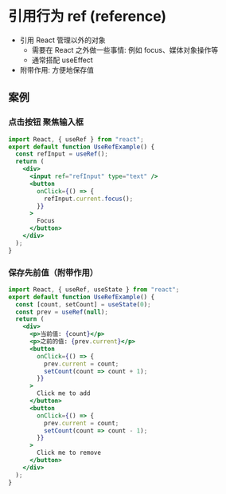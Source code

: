 # 引用行为 ref (reference)

- 引用 React 管理以外的对象
  - 需要在 React 之外做一些事情: 例如 focus、媒体对象操作等
  - 通常搭配 useEffect
- 附带作用: 方便地保存值

## 案例

### 点击按钮 聚焦输入框

```jsx
import React, { useRef } from "react";
export default function UseRefExample() {
  const refInput = useRef();
  return (
    <div>
      <input ref="refInput" type="text" />
      <button
        onClick={() => {
          refInput.current.focus();
        }}
      >
        Focus
      </button>
    </div>
  );
}
```

### 保存先前值（附带作用）

```jsx
import React, { useRef, useState } from "react";
export default function UseRefExample() {
  const [count, setCount] = useState(0);
  const prev = useRef(null);
  return (
    <div>
      <p>当前值: {count}</p>
      <p>之前的值: {prev.current}</p>
      <button
        onClick={() => {
          prev.current = count;
          setCount(count => count + 1);
        }}
      >
        Click me to add
      </button>
      <button
        onClick={() => {
          prev.current = count;
          setCount(count => count - 1);
        }}
      >
        Click me to remove
      </button>
    </div>
  );
}
```

